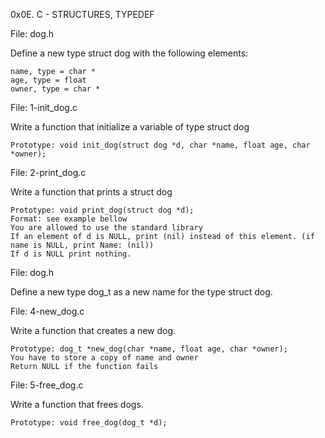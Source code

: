 0x0E. C - STRUCTURES, TYPEDEF

File: dog.h

Define a new type struct dog with the following elements:

    name, type = char *
    age, type = float
    owner, type = char *

File: 1-init_dog.c

Write a function that initialize a variable of type struct dog

    Prototype: void init_dog(struct dog *d, char *name, float age, char *owner);

File: 2-print_dog.c

Write a function that prints a struct dog

    Prototype: void print_dog(struct dog *d);
    Format: see example bellow
    You are allowed to use the standard library
    If an element of d is NULL, print (nil) instead of this element. (if name is NULL, print Name: (nil))
    If d is NULL print nothing.

File: dog.h

Define a new type dog_t as a new name for the type struct dog.

File: 4-new_dog.c

Write a function that creates a new dog.

    Prototype: dog_t *new_dog(char *name, float age, char *owner);
    You have to store a copy of name and owner
    Return NULL if the function fails

File: 5-free_dog.c

Write a function that frees dogs.

    Prototype: void free_dog(dog_t *d);

